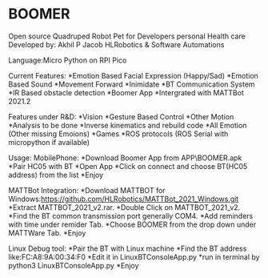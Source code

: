 # BOOMER
Open source Quadruped Robot Pet for Developers personal Health care
Developed by: Akhil P Jacob
HLRobotics & Software Automations

Language:Micro Python on RPI Pico

Current Features:
*Emotion Based Facial Expression (Happy/Sad)
*Emotion Based Sound
*Movement Forward
*Inimidate
*BT Communication System
*IR Based obstacle detection
*Boomer App
*Intergrated with MATTBot 2021.2 

Features under R&D:
*Vision
*Gesture Based Control
*Other Motion
*Analysis to be done
*Inverse kinematics and rebuild code
*All Emotion (Other missing Emoions)
*Games
*ROS protocols (ROS Serial with micropython if available)

Usage:
MobilePhone:
*Download Boomer App from APP\BOOMER.apk
*Pair HC05 with BT
*Open App
*Click on connect and choose BT(HC05 address) from the list
*Enjoy

MATTBot Integration:
*Download MATTBOT for Windows:https://github.com/HLRobotics/MATTBot_2021_Windows.git
*Extract MATTBOT_2021_v2.rar.
*Double Click on MATTBOT_2021_v2.
*Find the BT common transmission port generally COM4.
*Add reminders with time under remider Tab.
*Choose BOOMER from the drop down under MATTWare Tab.
*Enjoy

Linux Debug tool:
*Pair the BT with Linux machine
*Find the BT address like:FC:A8:9A:00:34:F0
*Edit it in LinuxBTConsoleApp.py
*run in terminal by python3 LinuxBTConsoleApp.py
*Enjoy

